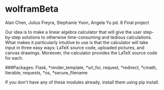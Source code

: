# wolframBeta
Alan Chen, Julius Freyra, Stephanie Yoon, Angela Yu pd. 8
Final project

Our idea is to make a linear algebra calculator that will give the user step-by-step solutions to otherwise time-consuming and tedious calculations. What makes it particularly intuitive to use is that the calculator will take input in three easy ways: LaTeX source code, uploaded pictures, and canvas drawings. Moreover, the calculator provides the LaTeX source code for each.

###Packages:
Flask, *render_template, *url_for, request, *redirect, *cmath, Iterable, requests, *os, *secure_filename

If you don't have any of these modules already, install them using pip install.
